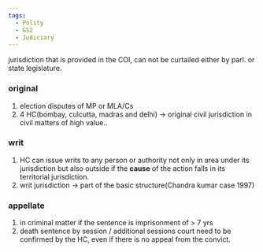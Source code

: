 ```yaml
---
tags:
  - Polity
  - GS2
  - Judiciary
---
```

jurisdiction that is provided in the COI, can not be curtailed either by parl. or state legislature.
### original 
1. election disputes of MP or MLA/Cs
2. 4 HC(bombay, culcutta, madras and delhi) -> original civil jurisdiction in civil matters of high value..
### writ 
1. HC can issue writs to any person or authority not only in area under its jurisdiction but also outside if the **cause** of the action falls in its territorial jurisdiction.
2. writ jurisdiction  -> part of the basic structure(Chandra kumar case 1997)
### appellate 
1. in criminal matter if the sentence is imprisonment of > 7 yrs
2. death sentence by session / additional sessions court need to be confirmed by the HC, even if there is no appeal from the convict.
